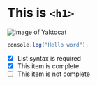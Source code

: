 # This is `<h1>`

![Image of Yaktocat](https://octodex.github.com/images/yaktocat.png)

```java script
console.log("Hello word");
```
- [x] List syntax is required
- [x] This item is complete
- [ ] This item is not complete
